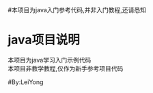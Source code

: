 #本项目为java入门参考代码,并非入门教程,还请悉知
# java项目说明

本项目为java学习入门示例代码<br/>
本项目非教学教程,仅作为新手参考项目代码<br/>

#By:LeiYong